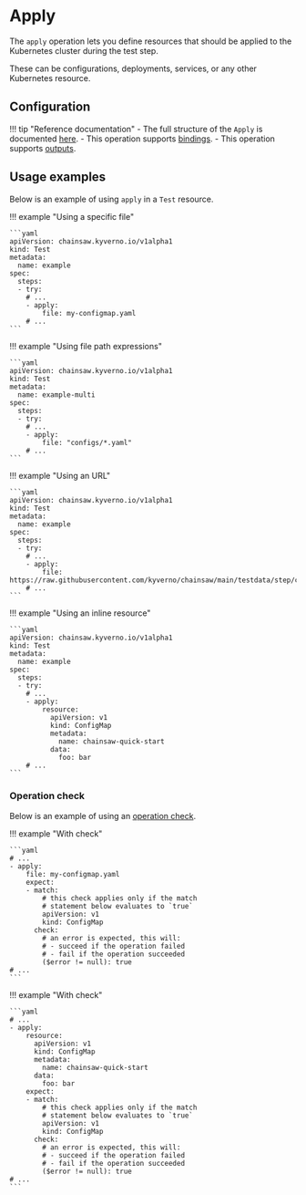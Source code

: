 # Apply

The `apply` operation lets you define resources that should be applied to the Kubernetes cluster during the test step.

These can be configurations, deployments, services, or any other Kubernetes resource.

## Configuration

!!! tip "Reference documentation"
    - The full structure of the `Apply` is documented [here](../reference/apis/chainsaw.v1alpha1.md#chainsaw-kyverno-io-v1alpha1-Apply).
    - This operation supports [bindings](../tests/general/bindings/index.md).
    - This operation supports [outputs](../tests/general/outputs.md).

## Usage examples

Below is an example of using `apply` in a `Test` resource.

!!! example "Using a specific file"

    ```yaml
    apiVersion: chainsaw.kyverno.io/v1alpha1
    kind: Test
    metadata:
      name: example
    spec:
      steps:
      - try:
        # ...
        - apply:
            file: my-configmap.yaml
        # ...
    ```

!!! example "Using file path expressions"

    ```yaml
    apiVersion: chainsaw.kyverno.io/v1alpha1
    kind: Test
    metadata:
      name: example-multi
    spec:
      steps:
      - try:
        # ...
        - apply:
            file: "configs/*.yaml"
        # ...
    ```

!!! example "Using an URL"

    ```yaml
    apiVersion: chainsaw.kyverno.io/v1alpha1
    kind: Test
    metadata:
      name: example
    spec:
      steps:
      - try:
        # ...
        - apply:
            file: https://raw.githubusercontent.com/kyverno/chainsaw/main/testdata/step/configmap.yaml
        # ...
    ```

!!! example "Using an inline resource"

    ```yaml
    apiVersion: chainsaw.kyverno.io/v1alpha1
    kind: Test
    metadata:
      name: example
    spec:
      steps:
      - try:
        # ...
        - apply:
            resource:
              apiVersion: v1
              kind: ConfigMap
              metadata:
                name: chainsaw-quick-start
              data:
                foo: bar
        # ...
    ```

### Operation check

Below is an example of using an [operation check](./check.md#apply).

!!! example "With check"

    ```yaml
    # ...
    - apply:
        file: my-configmap.yaml
        expect:
        - match:
            # this check applies only if the match
            # statement below evaluates to `true`
            apiVersion: v1
            kind: ConfigMap
          check:
            # an error is expected, this will:
            # - succeed if the operation failed
            # - fail if the operation succeeded
            ($error != null): true
    # ...
    ```

!!! example "With check"

    ```yaml
    # ...
    - apply:
        resource:
          apiVersion: v1
          kind: ConfigMap
          metadata:
            name: chainsaw-quick-start
          data:
            foo: bar
        expect:
        - match:
            # this check applies only if the match
            # statement below evaluates to `true`
            apiVersion: v1
            kind: ConfigMap
          check:
            # an error is expected, this will:
            # - succeed if the operation failed
            # - fail if the operation succeeded
            ($error != null): true
    # ...
    ```
